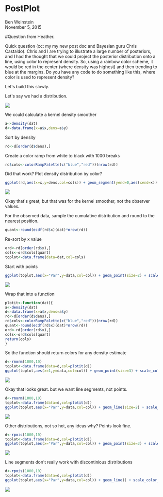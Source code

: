 # PostPlot
Ben Weinstein  
November 5, 2015  

#Question from Heather.

Quick question (cc: my my new post doc and Bayesian guru Chris Castaldo). Chris and I are trying to illustrate a large number of posteriors, and I had the thought that we could project the posterior distribution onto a line, using color to represent density. So, using a rainbow color scheme, it would be red in the center (where density was highest) and then trending to blue at the margins. Do you have any code to do something like this, where color is used to represent density?

Let's build this slowly.

Let's say we had a distribution.

![](PostColor_files/figure-html/unnamed-chunk-1-1.png) 

We could calculate a kernel density smoother

```r
a<-density(dat)
d<-data.frame(x=a$x,dens=a$y)
```

Sort by density


```r
rd<-d[order(d$dens),]
```

Create a color ramp from white to black with 1000 breaks

```r
rd$cols<-colorRampPalette(c("blue","red"))(nrow(rd))
```

Did that work? Plot density distribution by color?


```r
ggplot(rd,aes(x=x,y=dens,col=cols)) + geom_segment(yend=0,aes(xend=x)) + scale_color_identity() + theme_bw()
```

![](PostColor_files/figure-html/unnamed-chunk-5-1.png) 

Okay that's great, but that was for the kernel smoother, not the observer values.

For the observed data, sample the cumulative distribution and round to the nearest position.


```r
quant<-round(ecdf(rd$x)(dat)*nrow(rd))
```

Re-sort by x value


```r
ord<-rd[order(rd$x),]
cols<-ord$cols[quant]
toplot<-data.frame(data=dat,col=cols)
```

Start with points

```r
ggplot(toplot,aes(x="Par",y=data,col=col)) + geom_point(size=2) + scale_color_identity()
```

![](PostColor_files/figure-html/unnamed-chunk-8-1.png) 

Wrap that into a function


```r
plotit<-function(dat){
a<-density(dat)
d<-data.frame(x=a$x,dens=a$y)
rd<-d[order(d$dens),]
rd$cols<-colorRampPalette(c("blue","red"))(nrow(rd))
quant<-round(ecdf(rd$x)(dat)*nrow(rd))
ord<-rd[order(rd$x),]
cols<-ord$cols[quant]
return(cols)  
}
```

So the function should return colors for any density estimate


```r
d<-rnorm(1000,10)
toplot<-data.frame(data=d,col=plotit(d))
ggplot(toplot,aes(x=1,y=data,col=col)) + geom_point(size=3) + scale_color_identity()
```

![](PostColor_files/figure-html/unnamed-chunk-10-1.png) 

Okay that looks great. but we want line segments, not points.


```r
d<-rnorm(1000,10)
toplot<-data.frame(data=d,col=plotit(d))
ggplot(toplot,aes(x="Par",y=data,col=col)) + geom_line(size=2) + scale_color_identity()
```

![](PostColor_files/figure-html/unnamed-chunk-11-1.png) 

Other distributions, not so hot, any ideas why?
Points look fine.

```r
d<-rpois(1000,10)
toplot<-data.frame(data=d,col=plotit(d))
ggplot(toplot,aes(x="Par",y=data,col=col)) + geom_point(size=3) + scale_color_identity()
```

![](PostColor_files/figure-html/unnamed-chunk-12-1.png) 

Line segments don't really work with discontinious distributions

```r
d<-rpois(1000,10)
toplot<-data.frame(data=d,col=plotit(d))
ggplot(toplot,aes(x="Par",y=data,col=col)) + geom_line() + scale_color_identity()
```

![](PostColor_files/figure-html/unnamed-chunk-13-1.png) 
